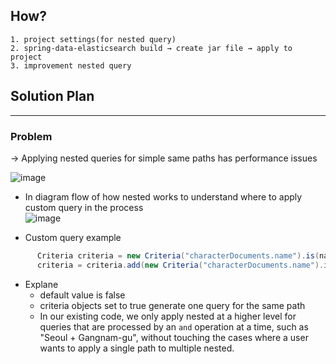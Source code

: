 ## How?

    1. project settings(for nested query)
    2. spring-data-elasticsearch build → create jar file → apply to project
    3. improvement nested query



## Solution Plan

---

### Problem

→ Applying nested queries for simple same paths has performance issues

![image](https://github.com/Khu-opensource/nested-improvement/assets/87745916/5db54eec-26a6-4d5f-9d00-ceec7109e717)

- In diagram flow of how nested works to understand where to apply custom query in the process    
![image](https://github.com/Khu-opensource/nested-improvement/assets/87745916/2e89ada5-2e10-434b-b695-37b16fba0e06)
    
- Custom query example 
```java
      Criteria criteria = new Criteria("characterDocuments.name").is(name).nested(true);
      criteria = criteria.add(new Criteria("characterDocuments.name").is(side).nested(true);
```
- Explane
  - default value is false
  - criteria objects set to true generate one query for the same path
  - In our existing code, we only apply nested at a higher level for queries that are processed by an `and` operation at a time, such as "Seoul + Gangnam-gu", without touching the cases where a user wants to apply a single path to multiple nested.

